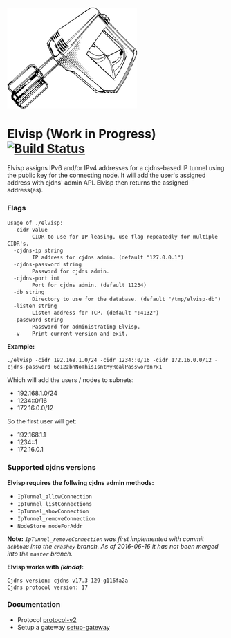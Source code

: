 ![Elvisp](elvisp.png)

# Elvisp (Work in Progress) [![Build Status](https://travis-ci.org/willeponken/elvisp.svg?branch=master)](https://travis-ci.org/willeponken/elvisp)
Elvisp assigns IPv6 and/or IPv4 addresses for a cjdns-based IP tunnel using the public key for the connecting node. It will add the user's assigned address with cjdns' admin API. Elvisp then returns the assigned address(es).

### Flags
```
Usage of ./elvisp:
  -cidr value
    	CIDR to use for IP leasing, use flag repeatedly for multiple CIDR's.
  -cjdns-ip string
    	IP address for cjdns admin. (default "127.0.0.1")
  -cjdns-password string
    	Password for cjdns admin.
  -cjdns-port int
    	Port for cjdns admin. (default 11234)
  -db string
    	Directory to use for the database. (default "/tmp/elvisp-db")
  -listen string
    	Listen address for TCP. (default ":4132")
  -password string
    	Password for administrating Elvisp.
  -v	Print current version and exit.
```
__Example:__
```
./elvisp -cidr 192.168.1.0/24 -cidr 1234::0/16 -cidr 172.16.0.0/12 -cjdns-password 6c12zbnNoThisIsntMyRealPasswordn7x1
```

Which will add the users / nodes to subnets:
 * 192.168.1.0/24
 * 1234::0/16
 * 172.16.0.0/12

So the first user will get:
 * 192.168.1.1
 * 1234::1
 * 172.16.0.1

### Supported cjdns versions
__Elvisp requires the follwing cjdns admin methods:__
 * `IpTunnel_allowConnection`
 * `IpTunnel_listConnections`
 * `IpTunnel_showConnection`
 * `IpTunnel_removeConnection`
 * `NodeStore_nodeForAddr`

__Note:__
*`IpTunnel_removeConnection` was first implemented with commit `acbb6a8` into the `crashey` branch. As of 2016-06-16 it has not been merged into the `master` branch.*

__Elvisp works with *(kinda)*:__
```
Cjdns version: cjdns-v17.3-129-g116fa2a
Cjdns protocol version: 17
```

### Documentation
 * Protocol [protocol-v2](doc/protocol-v2.md)
 * Setup a gateway [setup-gateway](doc/setup-gateway.md)
